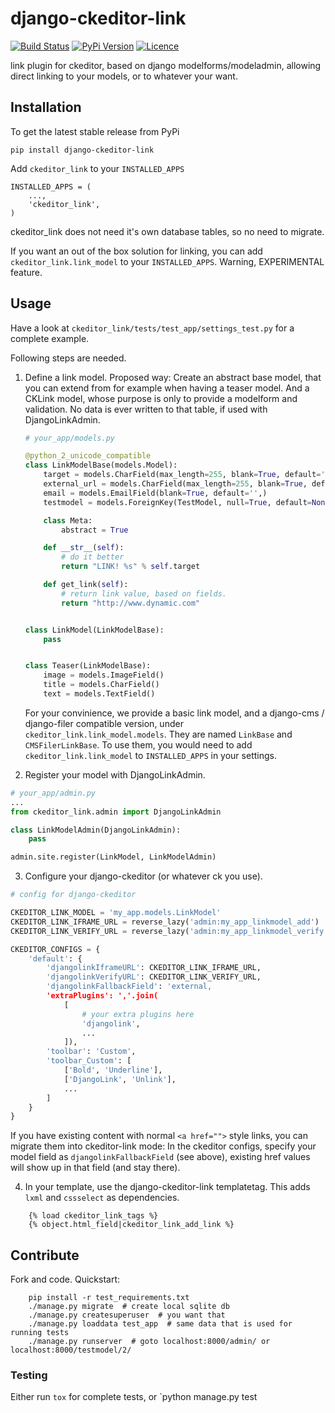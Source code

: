 # django-ckeditor-link


[![Build Status](https://travis-ci.org/bnzk/django-ckeditor-link.svg "Build Status")](https://travis-ci.org/bnzk/django-ckeditor-link/)
[![PyPi Version](https://img.shields.io/pypi/v/django-ckeditor-link.svg "PyPi Version")](https://pypi.python.org/pypi/django-ckeditor-link/)
[![Licence](https://img.shields.io/pypi/l/django-ckeditor-link.svg "Licence")](https://pypi.python.org/pypi/django-ckeditor-link/)


link plugin for ckeditor, based on django modelforms/modeladmin, allowing direct linking to your models, or to whatever your want.


## Installation

To get the latest stable release from PyPi

    pip install django-ckeditor-link

Add `ckeditor_link` to your `INSTALLED_APPS`

    INSTALLED_APPS = (
        ...,
        'ckeditor_link',
    )

ckeditor_link does not need it's own database tables, so no need to migrate.

If you want an out of the box solution for linking, you can add `ckeditor_link.link_model` to your
`INSTALLED_APPS`. Warning, EXPERIMENTAL feature.


## Usage

Have a look at `ckeditor_link/tests/test_app/settings_test.py` for a complete example.

Following steps are needed.

1. Define a link model. Proposed way: Create an abstract base model, that you can extend from for example when
having a teaser model. And a CKLink model, whose purpose is only to provide a modelform and validation. No data is
ever written to that table, if used with DjangoLinkAdmin.

    ```python
    # your_app/models.py

    @python_2_unicode_compatible
    class LinkModelBase(models.Model):
        target = models.CharField(max_length=255, blank=True, default='', )
        external_url = models.CharField(max_length=255, blank=True, default='',)
        email = models.EmailField(blank=True, default='',)
        testmodel = models.ForeignKey(TestModel, null=True, default=None, blank=True)

        class Meta:
            abstract = True

        def __str__(self):
            # do it better
            return "LINK! %s" % self.target

        def get_link(self):
            # return link value, based on fields.
            return "http://www.dynamic.com"


    class LinkModel(LinkModelBase):
        pass


    class Teaser(LinkModelBase):
        image = models.ImageField()
        title = models.CharField()
        text = models.TextField()
    ```


    For your convinience, we provide a basic link model, and a django-cms / django-filer compatible version, under
    `ckeditor_link.link_model.models`. They are named `LinkBase` and `CMSFilerLinkBase`. To use them, you would need
    to add `ckeditor_link.link_model` to `INSTALLED_APPS` in your settings.


2. Register your model with DjangoLinkAdmin.

```python
# your_app/admin.py
...
from ckeditor_link.admin import DjangoLinkAdmin

class LinkModelAdmin(DjangoLinkAdmin):
    pass

admin.site.register(LinkModel, LinkModelAdmin)
```


3. Configure your django-ckeditor (or whatever ck you use).

```python
# config for django-ckeditor

CKEDITOR_LINK_MODEL = 'my_app.models.LinkModel'
CKEDITOR_LINK_IFRAME_URL = reverse_lazy('admin:my_app_linkmodel_add')
CKEDITOR_LINK_VERIFY_URL = reverse_lazy('admin:my_app_linkmodel_verify')

CKEDITOR_CONFIGS = {
    'default': {
        'djangolinkIframeURL': CKEDITOR_LINK_IFRAME_URL,
        'djangolinkVerifyURL': CKEDITOR_LINK_VERIFY_URL,
        'djangolinkFallbackField': 'external,
        'extraPlugins': ','.join(
            [
                # your extra plugins here
                'djangolink',
                ...
            ]),
        'toolbar': 'Custom',
        'toolbar_Custom': [
            ['Bold', 'Underline'],
            ['DjangoLink', 'Unlink'],
            ...
        ]
    }
}
```


If you have existing content with normal `<a href="">` style links, you can migrate them into ckeditor-link mode:
In the ckeditor configs, specify your model field as `djangolinkFallbackField` (see above), existing href values will
show up in that field (and stay there).


4. In your template, use the django-ckeditor-link templatetag. This adds `lxml` and `cssselect` as dependencies.

```django
    {% load ckeditor_link_tags %}
    {% object.html_field|ckeditor_link_add_link %}
```

## Contribute

Fork and code. Quickstart:

```shell
    pip install -r test_requirements.txt
    ./manage.py migrate  # create local sqlite db
    ./manage.py createsuperuser  # you want that
    ./manage.py loaddata test_app  # same data that is used for running tests
    ./manage.py runserver  # goto localhost:8000/admin/ or localhost:8000/testmodel/2/
```

### Testing

Either run `tox` for complete tests, or `python manage.py test
